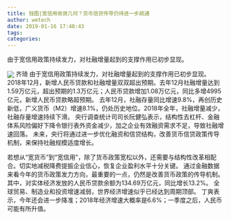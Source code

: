 ```yaml
---
title: 钱图|宽信用收效几何？货币信贷传导仍待进一步疏通
author: wetech
date: 2019-01-16 17:48:43
tags: 
categories: 
---
```

由于宽信用政策持续发力，对社融增量起到的支撑作用已初步显现。
<!-- more -->
<img align="center" border="0" src="https://imgcdn.yicai.com/uppics/images/2019/01/56072dbce40866fc866bfa9a58270a3f.jpg" />
齐琦
由于宽信用政策持续发力，对社融增量起到的支撑作用已初步显现。
2018年12月，新增人民币贷款和社融增量双双超出预期。去年12月社融增量达到1.59万亿元，超出预期的1.3万亿元；人民币贷款增加1.08万亿元，同比多增4995亿元，新增人民币贷款略超预期。
去年12月，社融存量同比增速9.8%，再创历史新低，广义货币（M2）增速8.1%，仍处历史地位。2018年全年，社融增量减少，社融存量增速持续下滑。
央行调查统计司司长阮健弘表示，结构性去杠杆、金融体系风险偏好下降令银行表外资金减少，加之企业有效融资需求不足，导致社融增速回落。
未来，央行将通过进一步优化融资和信贷结构，改善货币信贷政策传导机制，来保持社融规模适度增长。
 
 
若想从“宽货币”到“宽信用”，除了货币政策宽松以外，还需要与结构性改革相配合。切实地减税降费提振企业信心，恢复企业盈利水平十分关键。
通过金融数据来看今年的货币政策发力方向，最重要的一点，仍然是改善货币政策的传导机制。
其中，对实体经济发放的人民币贷款余额为134.69万亿元，同比增长13.2%。
全球贸易、制造业和投资增速减弱，世界经济增速似乎已经达到周期顶部。
丁爽表示，今年还会进一步降准；2018年经济增速大概率是6.6%；一季度之后，人民币可能有所升值。
